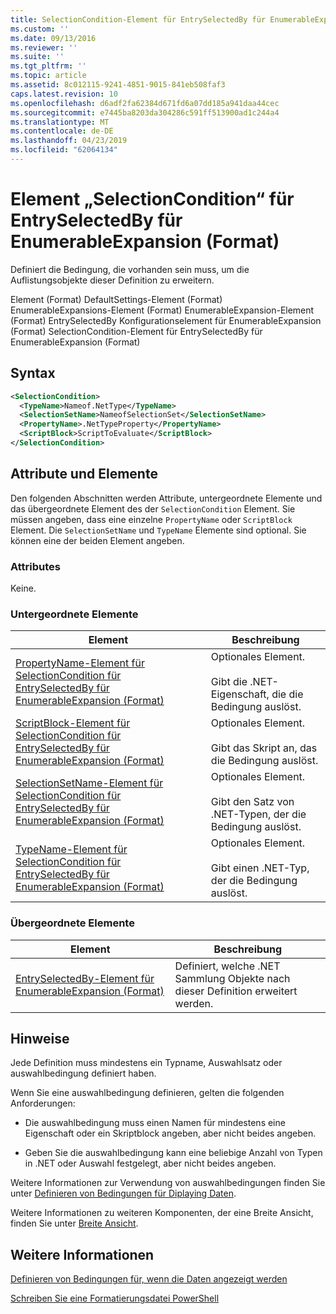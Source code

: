 ```yaml
---
title: SelectionCondition-Element für EntrySelectedBy für EnumerableExpansion (Format) | Microsoft-Dokumentation
ms.custom: ''
ms.date: 09/13/2016
ms.reviewer: ''
ms.suite: ''
ms.tgt_pltfrm: ''
ms.topic: article
ms.assetid: 8c012115-9241-4851-9015-841eb508faf3
caps.latest.revision: 10
ms.openlocfilehash: d6adf2fa62384d671fd6a07dd185a941daa44cec
ms.sourcegitcommit: e7445ba8203da304286c591ff513900ad1c244a4
ms.translationtype: MT
ms.contentlocale: de-DE
ms.lasthandoff: 04/23/2019
ms.locfileid: "62064134"
---
```

# <a name="selectioncondition-element-for-entryselectedby-for-enumerableexpansion-format"></a>Element „SelectionCondition“ für EntrySelectedBy für EnumerableExpansion (Format)

Definiert die Bedingung, die vorhanden sein muss, um die Auflistungsobjekte dieser Definition zu erweitern.

Element (Format) DefaultSettings-Element (Format) EnumerableExpansions-Element (Format) EnumerableExpansion-Element (Format) EntrySelectedBy Konfigurationselement für EnumerableExpansion (Format) SelectionCondition-Element für EntrySelectedBy für EnumerableExpansion (Format)

## <a name="syntax"></a>Syntax

```xml
<SelectionCondition>
  <TypeName>Nameof.NetType</TypeName>
  <SelectionSetName>NameofSelectionSet</SelectionSetName>
  <PropertyName>.NetTypeProperty</PropertyName>
  <ScriptBlock>ScriptToEvaluate</ScriptBlock>
</SelectionCondition>
```

## <a name="attributes-and-elements"></a>Attribute und Elemente

Den folgenden Abschnitten werden Attribute, untergeordnete Elemente und das übergeordnete Element des der `SelectionCondition` Element. Sie müssen angeben, dass eine einzelne `PropertyName` oder `ScriptBlock` Element. Die `SelectionSetName` und `TypeName` Elemente sind optional. Sie können eine der beiden Element angeben.

### <a name="attributes"></a>Attributes

Keine.

### <a name="child-elements"></a>Untergeordnete Elemente

|Element|Beschreibung|
|-------------|-----------------|
|[PropertyName-Element für SelectionCondition für EntrySelectedBy für EnumerableExpansion (Format)](./propertyname-element-for-selectioncondition-for-entryselectedby-for-enumerableexpansion-format.md)|Optionales Element.<br /><br /> Gibt die .NET-Eigenschaft, die die Bedingung auslöst.|
|[ScriptBlock-Element für SelectionCondition für EntrySelectedBy für EnumerableExpansion (Format)](./scriptblock-element-for-selectioncondition-for-entryselectedby-for-enumerableexpansion-format.md)|Optionales Element.<br /><br /> Gibt das Skript an, das die Bedingung auslöst.|
|[SelectionSetName-Element für SelectionCondition für EntrySelectedBy für EnumerableExpansion (Format)](./selectionsetname-element-for-selectioncondition-for-entryselectedby-for-enumerableexpansion-format.md)|Optionales Element.<br /><br /> Gibt den Satz von .NET-Typen, der die Bedingung auslöst.|
|[TypeName-Element für SelectionCondition für EntrySelectedBy für EnumerableExpansion (Format)](./typename-element-for-selectioncondition-for-entryselectedby-for-enumerableexpansion-format.md)|Optionales Element.<br /><br /> Gibt einen .NET-Typ, der die Bedingung auslöst.|

### <a name="parent-elements"></a>Übergeordnete Elemente

|Element|Beschreibung|
|-------------|-----------------|
|[EntrySelectedBy-Element für EnumerableExpansion (Format)](./entryselectedby-element-for-enumerableexpansion-format.md)|Definiert, welche .NET Sammlung Objekte nach dieser Definition erweitert werden.|

## <a name="remarks"></a>Hinweise

Jede Definition muss mindestens ein Typname, Auswahlsatz oder auswahlbedingung definiert haben.

Wenn Sie eine auswahlbedingung definieren, gelten die folgenden Anforderungen:

- Die auswahlbedingung muss einen Namen für mindestens eine Eigenschaft oder ein Skriptblock angeben, aber nicht beides angeben.

- Geben Sie die auswahlbedingung kann eine beliebige Anzahl von Typen in .NET oder Auswahl festgelegt, aber nicht beides angeben.

Weitere Informationen zur Verwendung von auswahlbedingungen finden Sie unter [Definieren von Bedingungen für Diplaying Daten](./defining-conditions-for-displaying-data.md).

Weitere Informationen zu weiteren Komponenten, der eine Breite Ansicht, finden Sie unter [Breite Ansicht](./creating-a-wide-view.md).

## <a name="see-also"></a>Weitere Informationen

[Definieren von Bedingungen für, wenn die Daten angezeigt werden](./defining-conditions-for-displaying-data.md)

[Schreiben Sie eine Formatierungsdatei PowerShell](./writing-a-powershell-formatting-file.md)
